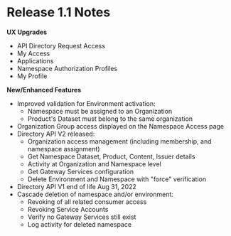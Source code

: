 # Release 1.1 Notes

**UX Upgrades**

* API Directory Request Access
* My Access
* Applications
* Namespace Authorization Profiles
* My Profile

**New/Enhanced Features**

* Improved validation for Environment activation:
  * Namespace must be assigned to an Organization
  * Product's Dataset must belong to the same organization
* Organization Group access displayed on the Namespace Access page
* Directory API V2 released:
  * Organization access management (including membership, and namespace assignment)
  * Get Namespace Dataset, Product, Content, Issuer details
  * Activity at Organization and Namespace level
  * Get Gateway Services configuration
  * Delete Environment and Namespace with "force" verification
* Directory API V1 end of life Aug 31, 2022
* Cascade deletion of namespace and/or environment:
  * Revoking of all related consumer access
  * Revoking Service Accounts
  * Verify no Gateway Services still exist
  * Log activity for deleted namespace

